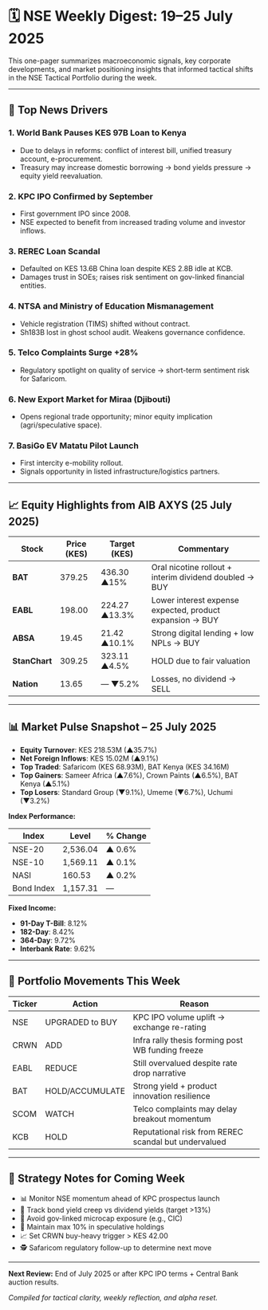 # 🗓️ NSE Weekly Digest: 19–25 July 2025

This one-pager summarizes macroeconomic signals, key corporate developments, and market positioning insights that informed tactical shifts in the NSE Tactical Portfolio during the week.

---

## 📰 Top News Drivers

### 1. **World Bank Pauses KES 97B Loan to Kenya**
- Due to delays in reforms: conflict of interest bill, unified treasury account, e-procurement.
- Treasury may increase domestic borrowing → bond yields pressure → equity yield reevaluation.

### 2. **KPC IPO Confirmed by September**
- First government IPO since 2008.
- NSE expected to benefit from increased trading volume and investor inflows.

### 3. **REREC Loan Scandal**
- Defaulted on KES 13.6B China loan despite KES 2.8B idle at KCB.
- Damages trust in SOEs; raises risk sentiment on gov-linked financial entities.

### 4. **NTSA and Ministry of Education Mismanagement**
- Vehicle registration (TIMS) shifted without contract.
- Sh183B lost in ghost school audit. Weakens governance confidence.

### 5. **Telco Complaints Surge +28%**
- Regulatory spotlight on quality of service → short-term sentiment risk for Safaricom.

### 6. **New Export Market for Miraa (Djibouti)**
- Opens regional trade opportunity; minor equity implication (agri/speculative space).

### 7. **BasiGo EV Matatu Pilot Launch**
- First intercity e-mobility rollout.
- Signals opportunity in listed infrastructure/logistics partners.

---

## 📈 Equity Highlights from AIB AXYS (25 July 2025)

| Stock         | Price (KES) | Target (KES) | Commentary                                               |
|---------------|-------------|--------------|-----------------------------------------------------------|
| **BAT**       | 379.25      | 436.30 ▲15%  | Oral nicotine rollout + interim dividend doubled → BUY   |
| **EABL**      | 198.00      | 224.27 ▲13.3%| Lower interest expense expected, product expansion → BUY |
| **ABSA**      | 19.45       | 21.42 ▲10.1% | Strong digital lending + low NPLs → BUY                  |
| **StanChart** | 309.25      | 323.11 ▲4.5% | HOLD due to fair valuation                               |
| **Nation**    | 13.65       | — ▼5.2%      | Losses, no dividend → SELL                               |

---

## 📊 Market Pulse Snapshot – 25 July 2025

- **Equity Turnover**: KES 218.53M (▲35.7%)
- **Net Foreign Inflows**: KES 15.02M (▲9.1%)
- **Top Traded**: Safaricom (KES 68.93M), BAT Kenya (KES 34.16M)
- **Top Gainers**: Sameer Africa (▲7.6%), Crown Paints (▲6.5%), BAT Kenya (▲5.1%)
- **Top Losers**: Standard Group (▼9.1%), Umeme (▼6.7%), Uchumi (▼3.2%)

**Index Performance:**

| Index      | Level     | % Change |
|------------|-----------|----------|
| NSE-20     | 2,536.04  | ▲ 0.6%   |
| NSE-10     | 1,569.11  | ▲ 0.1%   |
| NASI       | 160.53    | ▲ 0.2%   |
| Bond Index | 1,157.31  | —        |

**Fixed Income:**

- **91-Day T-Bill**: 8.12%
- **182-Day**: 8.42%
- **364-Day**: 9.72%
- **Interbank Rate**: 9.62%

---

## 💼 Portfolio Movements This Week

| Ticker | Action            | Reason                                                    |
|--------|-------------------|-----------------------------------------------------------|
| NSE    | UPGRADED to BUY   | KPC IPO volume uplift → exchange re-rating               |
| CRWN   | ADD               | Infra rally thesis forming post WB funding freeze         |
| EABL   | REDUCE            | Still overvalued despite rate drop narrative              |
| BAT    | HOLD/ACCUMULATE   | Strong yield + product innovation resilience              |
| SCOM   | WATCH             | Telco complaints may delay breakout momentum              |
| KCB    | HOLD              | Reputational risk from REREC scandal but undervalued      |

---

## 📌 Strategy Notes for Coming Week

- 📊 Monitor NSE momentum ahead of KPC prospectus launch  
- 🧮 Track bond yield creep vs dividend yields (target >13%)  
- 🔄 Avoid gov-linked microcap exposure (e.g., CIC)  
- 🛑 Maintain max 10% in speculative holdings  
- 📈 Set CRWN buy-heavy trigger > KES 42.00  
- 🕵️ Safaricom regulatory follow-up to determine next move  

---

**Next Review:** End of July 2025 or after KPC IPO terms + Central Bank auction results.

_Compiled for tactical clarity, weekly reflection, and alpha reset._
